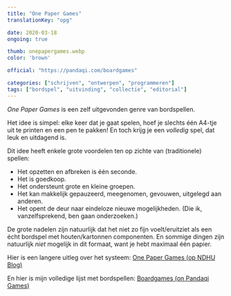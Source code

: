 ```yaml
---
title: "One Paper Games"
translationKey: "opg"

date: 2020-03-18
ongoing: true

thumb: onepapergames.webp
color: 'brown'

official: "https://pandaqi.com/boardgames"

categories: ["schrijven", "ontwerpen", "programmeren"]
tags: ["bordspel", "uitvinding", "collectie", "editorial"]
---
```


_One Paper Games_ is een zelf uitgevonden genre van bordspellen.

Het idee is simpel: elke keer dat je gaat spelen, hoef je slechts één A4-tje uit te printen en een pen te pakken! En toch krijg je een _volledig_ spel, dat leuk en uitdagend is.

Dit idee heeft enkele grote voordelen ten op zichte van (traditionele) spellen:
* Het opzetten en afbreken is één seconde.
* Het is goedkoop.
* Het ondersteunt grote en kleine groepen.
* Het kan makkelijk gepauzeerd, meegenomen, gevouwen, uitgelegd aan anderen.
* Het opent de deur naar eindeloze nieuwe mogelijkheden. (Die ik, vanzelfsprekend, ben gaan onderzoeken.)

De grote nadelen zijn natuurlijk dat het niet zo fijn voelt/eruitziet als een écht bordspel met houten/kartonnen componenten. En sommige dingen zijn natuurlijk _niet_ mogelijk in dit formaat, want je hebt maximaal één papier.

Hier is een langere uitleg over het systeem: [One Paper Games (op NDHU Blog)](https://nietdathetuitmaakt.nl/gewoon-een-gedachte/one-paper-games/)

En hier is mijn volledige lijst met bordspellen: [Boardgames (on Pandaqi Games)](https://pandaqi.com/boardgames)